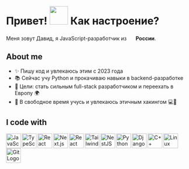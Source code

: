 <h1> Привет! <img src="https://emojis.slackmojis.com/emojis/images/1577305505/7373/hand_wave.gif?1577305505" width="50" /> Как настроение?</h1>
<p> Меня зовут Давид, я JavaScript-разработчик из <img src='https://cdn-icons-png.flaticon.com/512/197/197408.png' width='17' /> <b>России</b>.</p>

## About me

- ✨ Пишу код и увлекаюсь этим с 2023 года
- 📚 Сейчас учу Python и прокачиваю навыки в backend-разработке
- 🎯 Цели: стать сильным full-stack разработчиком и переехать в Европу 🌍
- 🎲 В свободное время учусь и увлекаюсь этичным хакингом 💻🔐

## I code with

  <a href="https://developer.mozilla.org/en-US/docs/Web/JavaScript" target="_blank">
    <img align="left" title="JavaScript" alt="JavaScript Logo" src="https://cdn.jsdelivr.net/gh/devicons/devicon@latest/icons/javascript/javascript-plain.svg" width="40px" />
  </a>
  <a href="https://www.typescriptlang.org/" target="_blank">
    <img align="left" title="TypeScript" alt="TypeScript Logo" src="https://cdn.jsdelivr.net/gh/devicons/devicon@latest/icons/typescript/typescript-plain.svg" width="40px" />
  </a>
  <a href="https://react.dev/" target="_blank">
    <img align="left" title="React" alt="React Logo" src="https://cdn.jsdelivr.net/gh/devicons/devicon@latest/icons/react/react-original.svg" width="40px" />
  </a>
    <a href="https://nextjs.org/" target="_blank">
    <img align="left" title="Next.js" alt="Next.js Logo" src="https://cdn.jsdelivr.net/gh/devicons/devicon@latest/icons/nextjs/nextjs-original.svg" width="40px" />
  </a>
  <a href="https://tanstack.com/query/latest" target="_blank">
    <img align="left" title="React Query" alt="React Query Logo" src="https://assets.streamlinehq.com/image/private/w_40,h_40,ar_1/f_auto/v1/icons/2/react-query-icon-xjukes5xosrrwg3y3ics1f.png/react-query-icon-2dw36yx2b016w37mbipyn.png?_a=DAJFJtWIZAAC" width="40px" />
  </a>
  <a href="https://tailwindcss.com/" target="_blank">
    <img align="left" title="Tailwind CSS" alt="Tailwind CSS Logo" src="https://cdn.jsdelivr.net/gh/devicons/devicon@latest/icons/tailwindcss/tailwindcss-original.svg" width="40px" />
  </a>
  <a href="https://nestjs.com/" target="_blank">
    <img align="left" title="NestJS" alt="NestJS Logo" src="https://cdn.jsdelivr.net/gh/devicons/devicon@latest/icons/nestjs/nestjs-original.svg" width="40px" />
  </a>
  <a href="https://www.python.org/" target="_blank">
    <img align="left" title="Python" alt="Python Logo" src="https://cdn.jsdelivr.net/gh/devicons/devicon@latest/icons/python/python-original.svg" width="40px" />
  </a>
  <a href="https://www.djangoproject.com/" target="_blank">
    <img align="left" title="Django" alt="Django Logo" src="https://cdn.jsdelivr.net/gh/devicons/devicon@latest/icons/django/django-plain.svg" width="40px" />
  </a>
  <a href="https://isocpp.org/" target="_blank">
    <img align="left" title="C++" alt="C++ Logo" src="https://cdn.jsdelivr.net/gh/devicons/devicon@latest/icons/cplusplus/cplusplus-plain.svg" width="40px" />
  </a>
  <a href="https://www.linux.org/" target="_blank">
    <img align="left" title="Linux" alt="Linux Logo" src="https://cdn.jsdelivr.net/gh/devicons/devicon@latest/icons/linux/linux-original.svg" width="40px" />
  </a>
  <a href="https://git-scm.com/" target="_blank">
    <img align="left" title="Git" alt="Git Logo" src="https://cdn.jsdelivr.net/gh/devicons/devicon@latest/icons/git/git-original.svg" width="40px" />
  </a>

